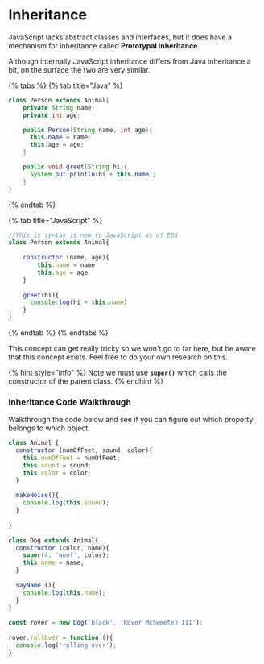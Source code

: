 # Inheritance

JavaScript lacks abstract classes and interfaces, but it does have a mechanism for inheritance called **Prototypal Inheritance**. 

Although internally JavaScript inheritance differs from Java inheritance a bit, on the surface the two are very similar. 

{% tabs %}
{% tab title="Java" %}
```java
class Person extends Animal{
	private String name;
	private int age; 

	public Person(String name, int age){
	  this.name = name;
	  this.age = age;
	}

	public void greet(String hi){
	  System.out.println(hi + this.name);
	}
}
```
{% endtab %}

{% tab title="JavaScript" %}
```javascript
//This is syntax is new to JavaScript as of ES6
class Person extends Animal{
	
	constructor (name, age){
		this.name = name
		this.age = age
	}
	
	greet(hi){
	  console.log(hi + this.name)
	}
}
```
{% endtab %}
{% endtabs %}

This concept can get really tricky so we won't go to far here, but be aware that this concept exists. Feel free to do your own research on this.

{% hint style="info" %}
 Note we must use **`super()`** which calls the constructor of the parent class.
{% endhint %}

### Inheritance Code Walkthrough

Walkthrough the code below and see if you can figure out which property belongs to which object.

```javascript
class Animal {
  constructor (numOfFeet, sound, color){
    this.numOfFeet = numOfFeet;
    this.sound = sound;
    this.color = color;
  }
  
  makeNoise(){
    console.log(this.sound);
  }
  
}
  
class Dog extends Animal{
  constructor (color, name){
    super(4, 'woof', color);
    this.name = name;
  }
  
  sayName (){
    console.log(this.name);
  }
}
  
const rover = new Dog('black', 'Rover McSweeten III');
  
rover.rollOver = function (){
  console.log('rolling over');
}
```

